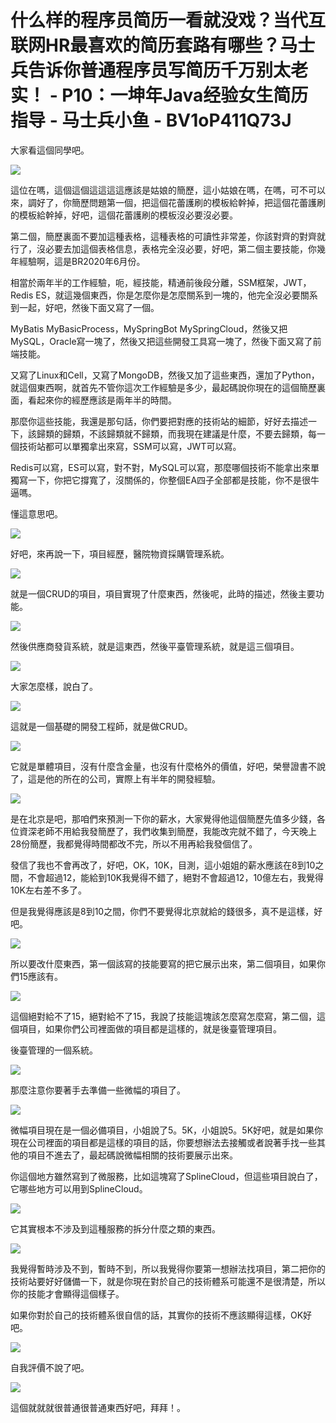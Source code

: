 # 什么样的程序员简历一看就没戏？当代互联网HR最喜欢的简历套路有哪些？马士兵告诉你普通程序员写简历千万别太老实！ - P10：一坤年Java经验女生简历指导 - 马士兵小鱼 - BV1oP411Q73J

大家看這個同學吧。

![](img/f24601cc9758af2f256d9e9bf6876500_1.png)

這位在嗎，這個這個這這這這應該是姑娘的簡歷，這小姑娘在嗎，在嗎，可不可以來，調好了，你簡歷問題第一個，把這個花蕾護刷的模板給幹掉，把這個花蕾護刷的模板給幹掉，好吧，這個花蕾護刷的模板沒必要沒必要。

第二個，簡歷裏面不要加這種表格，這種表格的可讀性非常差，你該對齊的對齊就行了，沒必要去加這個表格信息，表格完全沒必要，好吧，第二個主要技能，你幾年經驗啊，這是BR2020年6月份。

相當於兩年半的工作經驗，呃，經技能，精通前後段分離，SSM框架，JWT，Redis ES，就這幾個東西，你是怎麼你是怎麼關系到一塊的，他完全沒必要關系到一起，好吧，然後下面又寫了一個。

MyBatis MyBasicProcess，MySpringBot MySpringCloud，然後又把MySQL，Oracle寫一塊了，然後又把這些開發工具寫一塊了，然後下面又寫了前端技能。

又寫了Linux和Cell，又寫了MongoDB，然後又加了這些東西，還加了Python，就這個東西啊，就首先不管你這次工作經驗是多少，最起碼說你現在的這個簡歷裏面，看起來你的經歷應該是兩年半的時間。

那麼你這些技能，我還是那句話，你們要把對應的技術站的細節，好好去描述一下，該歸類的歸類，不該歸類就不歸類，而我現在建議是什麼，不要去歸類，每一個技術站都可以單獨拿出來寫，SSM可以寫，JWT可以寫。

Redis可以寫，ES可以寫，對不對，MySQL可以寫，那麼哪個技術不能拿出來單獨寫一下，你把它撐寬了，沒關係的，你整個EA四子全部都是技能，你不是很牛逼嗎。

懂這意思吧。

![](img/f24601cc9758af2f256d9e9bf6876500_3.png)

好吧，來再說一下，項目經歷，醫院物資採購管理系統。

![](img/f24601cc9758af2f256d9e9bf6876500_5.png)

就是一個CRUD的項目，項目實現了什麼東西，然後呢，此時的描述，然後主要功能。

![](img/f24601cc9758af2f256d9e9bf6876500_7.png)

然後供應商發貨系統，就是這東西，然後平臺管理系統，就是這三個項目。

![](img/f24601cc9758af2f256d9e9bf6876500_9.png)

大家怎麼樣，說白了。

![](img/f24601cc9758af2f256d9e9bf6876500_11.png)

這就是一個基礎的開發工程師，就是做CRUD。

![](img/f24601cc9758af2f256d9e9bf6876500_13.png)

它就是單體項目，沒有什麼含金量，也沒有什麼格外的價值，好吧，榮譽證書不說了，這是他的所在的公司，實際上有半年的開發經驗。

![](img/f24601cc9758af2f256d9e9bf6876500_15.png)

是在北京是吧，那咱們來預測一下你的薪水，大家覺得他這個簡歷先值多少錢，各位資深老師不用給我發簡歷了，我們收集到簡歷，我能改完就不錯了，今天晚上28份簡歷，我都覺得時間都改不完，所以不用再給我發個信了。

發信了我也不會再改了，好吧，OK，10K，目測，這小姐姐的薪水應該在8到10之間，不會超過12，能給到10K我覺得不錯了，絕對不會超過12，10億左右，我覺得10K左右差不多了。

但是我覺得應該是8到10之間，你們不要覺得北京就給的錢很多，真不是這樣，好吧。

![](img/f24601cc9758af2f256d9e9bf6876500_17.png)

所以要改什麼東西，第一個該寫的技能要寫的把它展示出來，第二個項目，如果你們15應該有。

![](img/f24601cc9758af2f256d9e9bf6876500_19.png)

這個絕對給不了15，絕對給不了15，我說了技能這塊該怎麼寫怎麼寫，第二個，這個項目，如果你們公司裡面做的項目都是這樣的，就是後臺管理項目。

後臺管理的一個系統。

![](img/f24601cc9758af2f256d9e9bf6876500_21.png)

那麼注意你要著手去準備一些微幅的項目了。

![](img/f24601cc9758af2f256d9e9bf6876500_23.png)

微幅項目現在是一個必備項目，小姐說了5。5K，小姐說5。5K好吧，就是如果你現在公司裡面的項目都是這樣的項目的話，你要想辦法去接觸或者說著手找一些其他的項目不進去了，最起碼說微幅相關的技術要展示出來。

你這個地方雖然寫到了微服務，比如這塊寫了SplineCloud，但這些項目說白了，它哪些地方可以用到SplineCloud。

![](img/f24601cc9758af2f256d9e9bf6876500_25.png)

它其實根本不涉及到這種服務的拆分什麼之類的東西。

![](img/f24601cc9758af2f256d9e9bf6876500_27.png)

我覺得暫時涉及不到，暫時不到，所以我覺得你要第一想辦法找項目，第二把你的技術站要好好儲備一下，就是你現在對於自己的技術體系可能還不是很清楚，所以你的技能才會顯得這個樣子。

如果你對於自己的技術體系很自信的話，其實你的技術不應該顯得這樣，OK好吧。

![](img/f24601cc9758af2f256d9e9bf6876500_29.png)

自我評價不說了吧。

![](img/f24601cc9758af2f256d9e9bf6876500_31.png)

這個就就就很普通很普通東西好吧，拜拜！。
